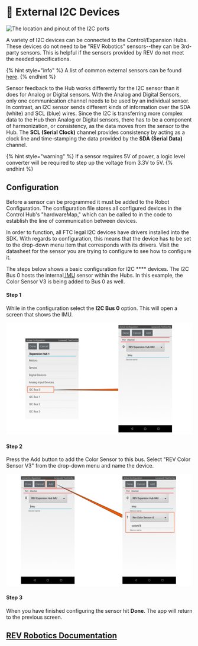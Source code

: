 # 🔌 External I2C Devices

![The location and pinout of the I2C ports](../../.gitbook/assets/Control\_Hub\_Port\_Specific\_Pinout\_I2C\_LARGER\_SIZE-01.png)

A variety of I2C devices can be connected to the Control/Expansion Hubs. These devices do not need to be "REV Robotics" sensors--they can be 3rd-party sensors. This is helpful if the sensors provided by REV do not meet the needed specifications.&#x20;

{% hint style="info" %}
A list of common external sensors can be found [here](https://docs.revrobotics.com/duo-control/sensors/5v-sensors/sensor-compatibility-chart).
{% endhint %}

Sensor feedback to the Hub works differently for the I2C sensor than it does for Analog or Digital sensors. With the Analog and Digital Sensors, only one communication channel needs to be used by an individual sensor. In contrast, an I2C sensor sends different kinds of information over the SDA (white) and SCL (blue) wires. Since the I2C is transferring more complex data to the Hub then Analog or Digital sensors, there has to be a component of harmonization, or consistency, as the data moves from the sensor to the Hub. The **SCL (Serial Clock)** channel provides consistency by acting as a clock line and time-stamping the data provided by the **SDA (Serial Data)** channel.

{% hint style="warning" %}
If a sensor requires 5V of power, a logic level converter will be required to step up the voltage from 3.3V to 5V.&#x20;
{% endhint %}

## Configuration

Before a sensor can be programmed it must be added to the Robot Configuration. The configuration file stores all configured devices in the Control Hub's "hardwareMap," which can be called to in the code to establish the line of communication between devices.&#x20;

In order to function, all FTC legal I2C devices have drivers installed into the SDK. With regards to configuration, this means that the device has to be set to the drop-down menu item that corresponds with its drivers. Visit the datasheet for the sensor you are trying to configure to see how to configure it.&#x20;

The steps below shows a basic configuration for I2C **** devices. The I2C Bus 0 hosts the internal[ IMU](bno055-imu-inertial-measurement-unit.md) sensor within the Hubs. In this example, the Color Sensor V3 is being added to Bus 0 as well.&#x20;

#### Step 1

While in the configuration select the **I2C Bus 0** option. This will open a screen that shows the IMU.

![](<../../.gitbook/assets/i2c sensor config step 1.svg>)

#### Step 2

Press the Add button to add the Color Sensor to this bus. Select "REV Color Sensor V3" from the drop-down menu and name the device.

![](<../../.gitbook/assets/i2c sensor config step 2.svg>)

#### Step 3&#x20;

When you have finished configuring the sensor hit **Done**. The app will return to the previous screen.

## [REV Robotics Documentation](https://docs.revrobotics.com/duo-control/sensors/i2c)
